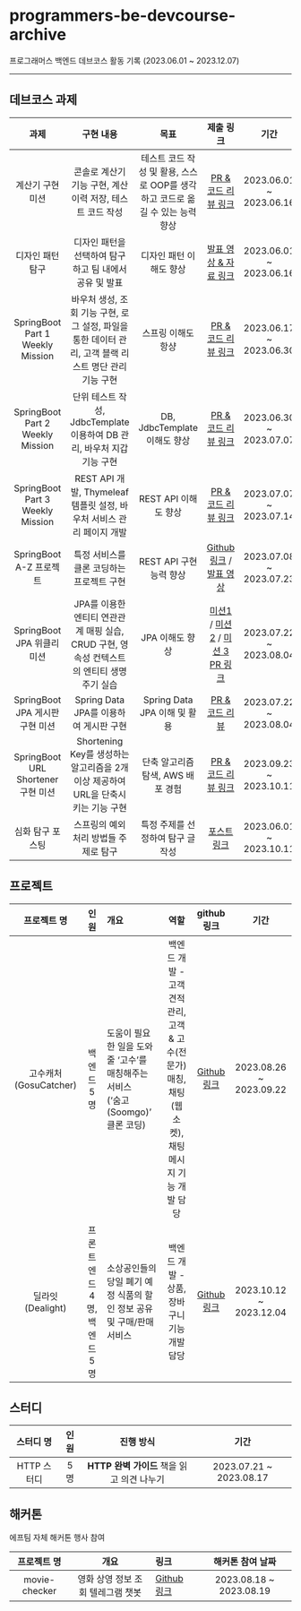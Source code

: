 # programmers-be-devcourse-archive
프로그래머스 백엔드 데브코스 활동 기록 (2023.06.01 ~ 2023.12.07)

-----

## 데브코스 과제
|과제|구현 내용|목표|제출 링크|기간|
|:-------------------:|:----------:|:------------:|:-----------:|:-------------:|
|계산기 구현 미션|콘솔로 계산기 기능 구현, 계산 이력 저장, 테스트 코드 작성|테스트 코드 작성 및 활용, 스스로 OOP를 생각하고 코드로 옮길 수 있는 능력 향상|[PR & 코드 리뷰 링크](https://github.com/prgrms-be-devcourse/java-calculator/pull/181 "https://github.com/prgrms-be-devcourse/java-calculator/pull/181")|2023.06.01 ~ 2023.06.16|
|디자인 패턴 탐구|디자인 패턴을 선택하여 탐구하고 팀 내에서 공유 및 발표|디자인 패턴 이해도 향상|[발표 영상 & 자료 링크](https://hy-eee.notion.site/9b89c50e53724ef59fc80ff7293f666c?pvs=4 "https://hy-eee.notion.site/9b89c50e53724ef59fc80ff7293f666c?pvs=4")|2023.06.01 ~ 2023.06.16|
|SpringBoot Part 1 Weekly Mission|바우처 생성, 조회 기능 구현, 로그 설정, 파일을 통한 데이터 관리, 고객 블랙 리스트 명단 관리 기능 구현|스프링 이해도 항샹|[PR & 코드 리뷰 링크](https://github.com/prgrms-be-devcourse/java-calculator/pull/181 "https://github.com/prgrms-be-devcourse/java-calculator/pull/181")|2023.06.17 ~ 2023.06.30|
|SpringBoot Part 2 Weekly Mission|단위 테스트 작성, JdbcTemplate 이용하여 DB 관리, 바우처 지갑 기능 구현|DB, JdbcTemplate 이해도 향상|[PR & 코드 리뷰 링크](https://github.com/prgrms-be-devcourse/springboot-basic/pull/759 "https://github.com/prgrms-be-devcourse/springboot-basic/pull/759")|2023.06.30 ~ 2023.07.07|
|SpringBoot Part 3 Weekly Mission|REST API 개발, Thymeleaf 템플릿 설정, 바우처 서비스 관리 페이지 개발|REST API 이해도 향상|[PR & 코드 리뷰 링크](https://github.com/prgrms-be-devcourse/springboot-basic/pull/820 "https://github.com/prgrms-be-devcourse/springboot-basic/pull/820")|2023.07.07 ~ 2023.07.14|
|SpringBoot A-Z 프로젝트|특정 서비스를 클론 코딩하는 프로젝트 구현|REST API 구현 능력 향상|[Github 링크](https://github.com/hyee0715/NexEdu "https://github.com/hyee0715/NexEdu") / [발표 영상](https://present.do/@65684114adca9f388ff97712/64bc19bf10ab9a5ae5614a3a?page=4 "https://present.do/@65684114adca9f388ff97712/64bc19bf10ab9a5ae5614a3a?page=4")|2023.07.08 ~ 2023.07.23|
|SpringBoot JPA 위클리 미션|JPA를 이용한 엔티티 연관관계 매핑 실습, CRUD 구현, 영속성 컨텍스트의 엔티티 생명주기 실습|JPA 이해도 향상|[미션1](https://github.com/prgrms-be-devcourse/springboot-jpa/pull/231 "https://github.com/prgrms-be-devcourse/springboot-jpa/pull/231") / [미션 2](https://github.com/prgrms-be-devcourse/springboot-jpa/pull/298 "https://github.com/prgrms-be-devcourse/springboot-jpa/pull/298") / [미션 3 PR 링크](https://github.com/prgrms-be-devcourse/springboot-jpa/pull/304 "https://github.com/prgrms-be-devcourse/springboot-jpa/pull/304")|2023.07.22 ~ 2023.08.04|
|SpringBoot JPA 게시판 구현 미션|Spring Data JPA를 이용하여 게시판 구현|Spring Data JPA 이해 및 활용|[PR & 코드 리뷰](https://github.com/prgrms-be-devcourse/springboot-board-jpa/pull/231 "https://github.com/prgrms-be-devcourse/springboot-board-jpa/pull/231")|2023.07.22 ~ 2023.08.04|
|SpringBoot URL Shortener 구현 미션|Shortening Key를 생성하는 알고리즘을 2개 이상 제공하여 URL을 단축시키는 기능 구현|단축 알고리즘 탐색, AWS 배포 경험|[PR & 코드 리뷰 링크](https://github.com/prgrms-be-devcourse/springboot-url-shortener/pull/50 "https://github.com/prgrms-be-devcourse/springboot-url-shortener/pull/50")|2023.09.23 ~ 2023.10.11|
|심화 탐구 포스팅|스프링의 예외 처리 방법들 주제로 탐구|특정 주제를 선정하여 탐구 글 작성|[포스트 링크](https://hy-eee.notion.site/a3cfa97f646846d19c5585fb83b5e158?pvs=4 "https://hy-eee.notion.site/a3cfa97f646846d19c5585fb83b5e158?pvs=4")|2023.06.01 ~ 2023.10.11|


## 프로젝트
|프로젝트 명|인원|개요|역할|github 링크|기간|
|:------------------:|:----------------:|:----------|:-:|:-:|:-:|
|고수캐처(GosuCatcher)|백엔드 5명|도움이 필요한 일을 도와줄 ‘고수’를 매칭해주는 서비스 <br> (‘숨고(Soomgo)’ 클론 코딩)|백엔드 개발 - 고객 견적 관리, 고객 & 고수(전문가) 매칭, 채팅(웹 소켓), 채팅 메시지 기능 개발 담당|[Github 링크](https://github.com/hyee0715/GosuCatcher "https://github.com/hyee0715/GosuCatcher")|2023.08.26 ~ 2023.09.22|
|딜라잇(Dealight)|프론트엔드 4명, <br> 백엔드 5명|소상공인들의 당일 폐기 예정 식품의 할인 정보 공유 및 구매/판매 서비스|백엔드 개발 - 상품, 장바구니 기능 개발 담당|[Github 링크](https://github.com/Team-PalPalHae-Dealight/Team-PalPalHae-Dealight-BE "https://github.com/Team-PalPalHae-Dealight/Team-PalPalHae-Dealight-BE")|2023.10.12 ~ 2023.12.04|

## 스터디
|스터디 명|인원|진행 방식|기간|
|:----:|:---:|:--:|:--:|
|HTTP 스터디|5명|**HTTP 완벽 가이드** 책을 읽고 의견 나누기|2023.07.21 ~ 2023.08.17|

## 해커톤
에프팀 자체 해커톤 행사 참여

|프로젝트 명|개요|링크|해커톤 참여 날짜|
|:------------------:|:----------------:|:----------|:-:|
|movie-checker|영화 상영 정보 조회 텔레그램 챗봇|[Github 링크](https://github.com/hyee0715/movie-checker "https://github.com/hyee0715/movie-checker")|2023.08.18 ~ 2023.08.19|

